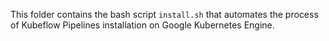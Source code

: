 This folder contains the bash script `install.sh` that automates the process of Kubeflow Pipelines installation on Google Kubernetes Engine.
